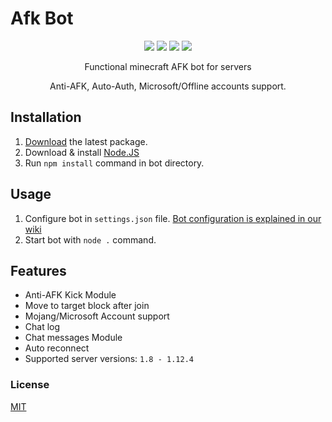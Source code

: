 # Afk Bot

<p align="center"> 
    <img src="https://img.shields.io/github/issues/Edu-B/afk-bot">
    <img src="https://img.shields.io/github/forks/Edu-B/afk-bot">
    <img src="https://img.shields.io/github/stars/Edu-B/afk-bot">
    <img src="https://img.shields.io/github/license/Edu-B/afk-bot">
</p>

<p align="center">
    Functional minecraft AFK bot for servers
</p>

<p align="center">
    Anti-AFK, Auto-Auth, Microsoft/Offline accounts support.
</p>

## Installation

1.  [Download](https://github.com/Edu-B/Afk-Bot/tags) the latest package.
2.  Download & install [Node.JS](https://nodejs.org/en/download/)
3.  Run `npm install` command in bot directory.

## Usage

1.  Configure bot in `settings.json` file. [Bot configuration is explained in our wiki](https://urfate.gitbook.io/afk-bot/bot-configuration)
2.  Start bot with `node .` command.

## Features

- Anti-AFK Kick Module
- Move to target block after join
- Mojang/Microsoft Account support
- Chat log
- Chat messages Module
- Auto reconnect
- Supported server versions: `1.8 - 1.12.4`

### License

[MIT](https://github.com/Edu-B/Afk-Bot/blob/main/LICENSE)
